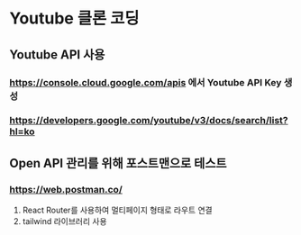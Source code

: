 # Youtube 클론 코딩

## Youtube API 사용
### https://console.cloud.google.com/apis 에서 Youtube API Key 생성
### https://developers.google.com/youtube/v3/docs/search/list?hl=ko

## Open API 관리를 위해 포스트맨으로 테스트
### https://web.postman.co/


1. React Router를 사용하여 멀티페이지 형태로 라우트 연결
2. tailwind 라이브러리 사용